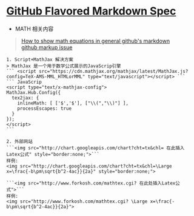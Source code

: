 
# [GitHub Flavored Markdown Spec](https://github.github.com/gfm/)
- MATH 相关内容
> [How to show math equations in general github's markdown](https://stackoverflow.com/questions/11256433/how-to-show-math-equations-in-general-githubs-markdownnot-githubs-blog)  
[github markup issue](https://github.com/github/markup/issues/897)  

    1. Script+MathJax 解决方案
    > MathJax 是一个用于数学公式展示的JavaScrip引擎  
    ``` <script src="https://cdn.mathjax.org/mathjax/latest/MathJax.js?config=TeX-AMS-MML_HTMLorMML" type="text/javascript"></script> ```
    ``` JavaScrip
    <script type="text/x-mathjax-config">
    MathJax.Hub.Config({
      tex2jax: {
        inlineMath: [ ['$','$'], ["\\(","\\)"] ],
        processEscapes: true
      }
    });
    </script>  
    ```
  
    2. 外部网站
    ```<img src="http://chart.googleapis.com/chart?cht=tx&chl= 在此插入Latex公式" style="border:none;">```
    样例:  
    <img src="http://chart.googleapis.com/chart?cht=tx&chl=\Large x=\frac{-b\pm\sqrt{b^2-4ac}}{2a}" style="border:none;">  

    ```<img src="http://www.forkosh.com/mathtex.cgi? 在此处插入Latex公式">```
    样例:  
    <img src="http://www.forkosh.com/mathtex.cgi? \Large x=\frac{-b\pm\sqrt{b^2-4ac}}{2a}">
